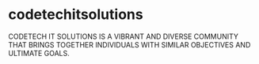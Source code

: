 # codetechitsolutions
 CODETECH IT SOLUTIONS IS A VIBRANT AND DIVERSE COMMUNITY THAT BRINGS TOGETHER INDIVIDUALS WITH SIMILAR OBJECTIVES AND ULTIMATE GOALS.
